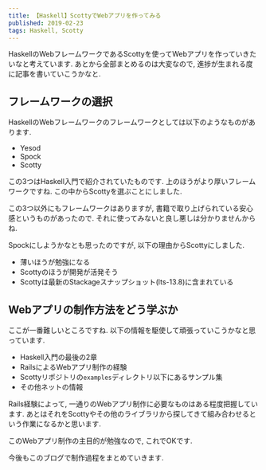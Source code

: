 ```yaml
---
title: 【Haskell】ScottyでWebアプリを作ってみる
published: 2019-02-23
tags: Haskell, Scotty
---
```


HaskellのWebフレームワークであるScottyを使ってWebアプリを作っていきたいなと考えています. あとから全部まとめるのは大変なので, 進捗が生まれる度に記事を書いていこうかなと.

<!--more-->

## フレームワークの選択
HaskellのWebフレームワークのフレームワークとしては以下のようなものがあります.

- Yesod
- Spock
- Scotty

この3つはHaskell入門で紹介されていたものです. 上のほうがより厚いフレームワークですね. この中からScottyを選ぶことにしました.

この3つ以外にもフレームワークはありますが, 書籍で取り上げられている安心感というものがあったので. それに使ってみないと良し悪しは分かりませんからね.

Spockにしようかなとも思ったのですが, 以下の理由からScottyにしました.

- 薄いほうが勉強になる
- Scottyのほうが開発が活発そう
- Scottyは最新のStackageスナップショット(lts-13.8)に含まれている


## Webアプリの制作方法をどう学ぶか

ここが一番難しいところですね. 以下の情報を駆使して頑張っていこうかなと思っています.

- Haskell入門の最後の2章
- RailsによるWebアプリ制作の経験
- Scottyリポジトリの`examples`ディレクトリ以下にあるサンプル集
- その他ネットの情報

Rails経験によって, 一通りのWebアプリ制作に必要なものはある程度把握しています. あとはそれをScottyやその他のライブラリから探してきて組み合わせるという作業になるかと思います.

このWebアプリ制作の主目的が勉強なので, これでOKです.

今後もこのブログで制作過程をまとめていきます.
